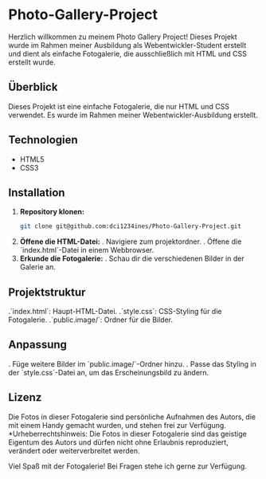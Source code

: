 # Photo-Gallery-Project

Herzlich willkommen zu meinem Photo Gallery Project! Dieses Projekt wurde im Rahmen meiner Ausbildung als Webentwickler-Student erstellt und dient als einfache Fotogalerie, die ausschließlich mit HTML und CSS erstellt wurde.


## Überblick

Dieses Projekt ist eine einfache Fotogalerie, die nur HTML und CSS verwendet. Es wurde im Rahmen meiner Webentwickler-Ausbildung erstellt.



## Technologien

- HTML5
- CSS3

## Installation

1. **Repository klonen:**
   ```bash
   git clone git@github.com:dci1234ines/Photo-Gallery-Project.git
2. **Öffene die HTML-Datei:**
. Navigiere zum projektordner.
. Öffene die ´index.html´-Datei in einem Webbrowser. 
3. **Erkunde die Fotogalerie:**
. Schau dir die verschiedenen Bilder in der Galerie an.

## Projektstruktur

.´index.html´: Haupt-HTML-Datei.
.´style.css´: CSS-Styling für die Fotogalerie.
.´public.image/´: Ordner für die Bilder.

## Anpassung

. Füge weitere Bilder im ´public.image/´-Ordner hinzu.
. Passe das Styling in der ´style.css´-Datei an, um das Erscheinungsbild zu ändern.
  
## Lizenz
Die Fotos in dieser Fotogalerie sind persönliche Aufnahmen des Autors, die mit einem Handy gemacht wurden, und stehen frei zur Verfügung.
*Urheberrechtshinweis:
Die Fotos in dieser Fotogalerie sind das geistige Eigentum des Autors und dürfen nicht ohne Erlaubnis reproduziert, verändert oder weiterverbreitet werden.



Viel Spaß mit der Fotogalerie! Bei Fragen stehe ich gerne zur Verfügung.




